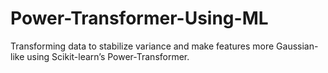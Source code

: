 # Power-Transformer-Using-ML
Transforming data to stabilize variance and make features more Gaussian-like using Scikit-learn’s Power-Transformer.
